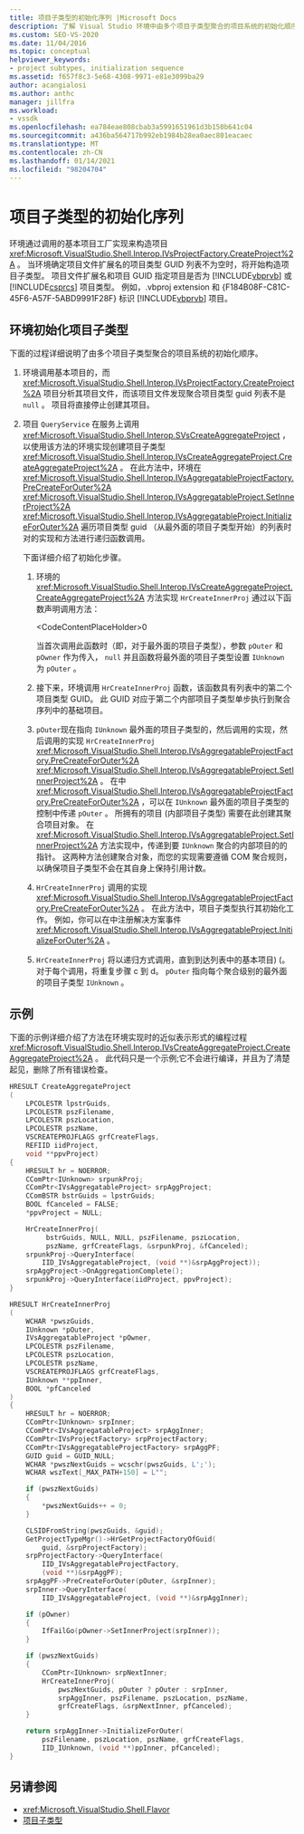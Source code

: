 ```yaml
---
title: 项目子类型的初始化序列 |Microsoft Docs
description: 了解 Visual Studio 环境中由多个项目子类型聚合的项目系统的初始化顺序。
ms.custom: SEO-VS-2020
ms.date: 11/04/2016
ms.topic: conceptual
helpviewer_keywords:
- project subtypes, initialization sequence
ms.assetid: f657f8c3-5e68-4308-9971-e81e3099ba29
author: acangialosi
ms.author: anthc
manager: jillfra
ms.workload:
- vssdk
ms.openlocfilehash: ea784eae808cbab3a5991651961d3b150b641c04
ms.sourcegitcommit: a436ba564717b992eb1984b28ea0aec801eacaec
ms.translationtype: MT
ms.contentlocale: zh-CN
ms.lasthandoff: 01/14/2021
ms.locfileid: "98204704"
---
```

# <a name="initialization-sequence-of-project-subtypes"></a>项目子类型的初始化序列
环境通过调用的基本项目工厂实现来构造项目 <xref:Microsoft.VisualStudio.Shell.Interop.IVsProjectFactory.CreateProject%2A> 。 当环境确定项目文件扩展名的项目类型 GUID 列表不为空时，将开始构造项目子类型。 项目文件扩展名和项目 GUID 指定项目是否为 [!INCLUDE[vbprvb](../../code-quality/includes/vbprvb_md.md)] 或 [!INCLUDE[csprcs](../../data-tools/includes/csprcs_md.md)] 项目类型。 例如，.vbproj extension 和 {F184B08F-C81C-45F6-A57F-5ABD9991F28F} 标识 [!INCLUDE[vbprvb](../../code-quality/includes/vbprvb_md.md)] 项目。

## <a name="environments-initialization-of-project-subtypes"></a>环境初始化项目子类型
 下面的过程详细说明了由多个项目子类型聚合的项目系统的初始化顺序。

1. 环境调用基本项目的，而 <xref:Microsoft.VisualStudio.Shell.Interop.IVsProjectFactory.CreateProject%2A> 项目分析其项目文件，而该项目文件发现聚合项目类型 guid 列表不是 `null` 。 项目将直接停止创建其项目。

2. 项目 `QueryService` 在服务上调用 <xref:Microsoft.VisualStudio.Shell.Interop.SVsCreateAggregateProject> ，以使用该方法的环境实现创建项目子类型 <xref:Microsoft.VisualStudio.Shell.Interop.IVsCreateAggregateProject.CreateAggregateProject%2A> 。 在此方法中，环境在 <xref:Microsoft.VisualStudio.Shell.Interop.IVsAggregatableProjectFactory.PreCreateForOuter%2A> <xref:Microsoft.VisualStudio.Shell.Interop.IVsAggregatableProject.SetInnerProject%2A> <xref:Microsoft.VisualStudio.Shell.Interop.IVsAggregatableProject.InitializeForOuter%2A> 遍历项目类型 guid （从最外面的项目子类型开始）的列表时对的实现和方法进行递归函数调用。

     下面详细介绍了初始化步骤。

    1. 环境的 <xref:Microsoft.VisualStudio.Shell.Interop.IVsCreateAggregateProject.CreateAggregateProject%2A> 方法实现 `HrCreateInnerProj` 通过以下函数声明调用方法：

         \<CodeContentPlaceHolder>0</CodeContentPlaceHolder>

         当首次调用此函数时（即，对于最外面的项目子类型），参数 `pOuter` 和 `pOwner` 作为传入， `null` 并且函数将最外面的项目子类型设置 `IUnknown` 为 `pOuter` 。

    2. 接下来，环境调用 `HrCreateInnerProj` 函数，该函数具有列表中的第二个项目类型 GUID。 此 GUID 对应于第二个内部项目子类型单步执行到聚合序列中的基础项目。

    3. `pOuter`现在指向 `IUnknown` 最外面的项目子类型的，然后调用的实现，然后调用的实现 `HrCreateInnerProj` <xref:Microsoft.VisualStudio.Shell.Interop.IVsAggregatableProjectFactory.PreCreateForOuter%2A> <xref:Microsoft.VisualStudio.Shell.Interop.IVsAggregatableProject.SetInnerProject%2A> 。 在中 <xref:Microsoft.VisualStudio.Shell.Interop.IVsAggregatableProjectFactory.PreCreateForOuter%2A> ，可以在 `IUnknown` 最外面的项目子类型的控制中传递 `pOuter` 。 所拥有的项目 (内部项目子类型) 需要在此创建其聚合项目对象。 在 <xref:Microsoft.VisualStudio.Shell.Interop.IVsAggregatableProject.SetInnerProject%2A> 方法实现中，传递到要 `IUnknown` 聚合的内部项目的的指针。 这两种方法创建聚合对象，而您的实现需要遵循 COM 聚合规则，以确保项目子类型不会在其自身上保持引用计数。

    4. `HrCreateInnerProj` 调用的实现 <xref:Microsoft.VisualStudio.Shell.Interop.IVsAggregatableProjectFactory.PreCreateForOuter%2A> 。 在此方法中，项目子类型执行其初始化工作。 例如，你可以在中注册解决方案事件 <xref:Microsoft.VisualStudio.Shell.Interop.IVsAggregatableProject.InitializeForOuter%2A> 。

    5. `HrCreateInnerProj` 将以递归方式调用，直到到达列表中的基本项目)  (。 对于每个调用，将重复步骤 c 到 d。 `pOuter` 指向每个聚合级别的最外面的项目子类型 `IUnknown` 。

## <a name="example"></a>示例

下面的示例详细介绍了方法在环境实现时的近似表示形式的编程过程 <xref:Microsoft.VisualStudio.Shell.Interop.IVsCreateAggregateProject.CreateAggregateProject%2A> 。 此代码只是一个示例;它不会进行编译，并且为了清楚起见，删除了所有错误检查。

```cpp
HRESULT CreateAggregateProject
(
    LPCOLESTR lpstrGuids,
    LPCOLESTR pszFilename,
    LPCOLESTR pszLocation,
    LPCOLESTR pszName,
    VSCREATEPROJFLAGS grfCreateFlags,
    REFIID iidProject,
    void **ppvProject)
{
    HRESULT hr = NOERROR;
    CComPtr<IUnknown> srpunkProj;
    CComPtr<IVsAggregatableProject> srpAggProject;
    CComBSTR bstrGuids = lpstrGuids;
    BOOL fCanceled = FALSE;
    *ppvProject = NULL;

    HrCreateInnerProj(
         bstrGuids, NULL, NULL, pszFilename, pszLocation,
         pszName, grfCreateFlags, &srpunkProj, &fCanceled);
    srpunkProj->QueryInterface(
        IID_IVsAggregatableProject, (void **)&srpAggProject));
    srpAggProject->OnAggregationComplete();
    srpunkProj->QueryInterface(iidProject, ppvProject);
}

HRESULT HrCreateInnerProj
(
    WCHAR *pwszGuids,
    IUnknown *pOuter,
    IVsAggregatableProject *pOwner,
    LPCOLESTR pszFilename,
    LPCOLESTR pszLocation,
    LPCOLESTR pszName,
    VSCREATEPROJFLAGS grfCreateFlags,
    IUnknown **ppInner,
    BOOL *pfCanceled
)
{
    HRESULT hr = NOERROR;
    CComPtr<IUnknown> srpInner;
    CComPtr<IVsAggregatableProject> srpAggInner;
    CComPtr<IVsProjectFactory> srpProjectFactory;
    CComPtr<IVsAggregatableProjectFactory> srpAggPF;
    GUID guid = GUID_NULL;
    WCHAR *pwszNextGuids = wcschr(pwszGuids, L';');
    WCHAR wszText[_MAX_PATH+150] = L"";

    if (pwszNextGuids)
    {
        *pwszNextGuids++ = 0;
    }

    CLSIDFromString(pwszGuids, &guid);
    GetProjectTypeMgr()->HrGetProjectFactoryOfGuid(
        guid, &srpProjectFactory);
    srpProjectFactory->QueryInterface(
        IID_IVsAggregatableProjectFactory,
        (void **)&srpAggPF);
    srpAggPF->PreCreateForOuter(pOuter, &srpInner);
    srpInner->QueryInterface(
        IID_IVsAggregatableProject, (void **)&srpAggInner);

    if (pOwner)
    {
        IfFailGo(pOwner->SetInnerProject(srpInner));
    }

    if (pwszNextGuids)
    {
        CComPtr<IUnknown> srpNextInner;
        HrCreateInnerProj(
            pwszNextGuids, pOuter ? pOuter : srpInner,
            srpAggInner, pszFilename, pszLocation, pszName,
            grfCreateFlags, &srpNextInner, pfCanceled);
    }

    return srpAggInner->InitializeForOuter(
        pszFilename, pszLocation, pszName, grfCreateFlags,
        IID_IUnknown, (void **)ppInner, pfCanceled);
}
```

## <a name="see-also"></a>另请参阅

- <xref:Microsoft.VisualStudio.Shell.Flavor>
- [项目子类型](../../extensibility/internals/project-subtypes.md)
